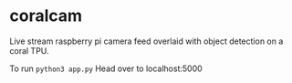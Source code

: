 # coralcam
Live stream raspberry pi camera feed overlaid with object detection on a coral TPU. 

To run ```python3 app.py```
Head over to localhost:5000

